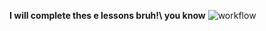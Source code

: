 **I will complete thes
e lessons bruh!\ you know**
![workflow](https://github.com/03006689/imy/actions/workflows/main.yml/badge.svg)